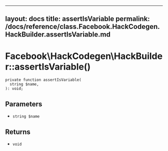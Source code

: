 
***

layout: docs
title: assertIsVariable
permalink: /docs/reference/class.Facebook.HackCodegen.HackBuilder.assertIsVariable.md
---







# Facebook\\HackCodegen\\HackBuilder::assertIsVariable()




``` Hack
private function assertIsVariable(
  string $name,
): void;
```




## Parameters




- ` string $name `




## Returns




+ ` void `